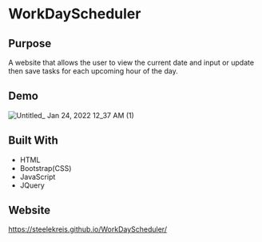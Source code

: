 # WorkDayScheduler


## Purpose
A website that allows the user to view the current date and input or update then save tasks for each upcoming hour of the day. 


## Demo
![Untitled_ Jan 24, 2022 12_37 AM (1)](https://user-images.githubusercontent.com/89118701/150741626-330a3c14-1b2c-43b8-a761-090bf7b43f5e.gif)


## Built With
* HTML
* Bootstrap(CSS)
* JavaScript
* JQuery


## Website
https://steelekreis.github.io/WorkDayScheduler/
